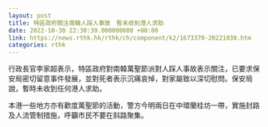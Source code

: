 ```yaml
---
layout: post
title: 特區政府關注南韓人踩人事故　暫未收到港人求助
date: 2022-10-30 22:30:39.000000000 +08:00
link: https://news.rthk.hk/rthk/ch/component/k2/1673370-20221030.htm
categories: rthk
---
```


行政長官李家超表示，特區政府對南韓萬聖節派對人踩人事故表示關注，已要求保安局密切留意事件發展，並對死者表示沉痛哀悼，對家屬致以深切慰問。保安局說，暫時未收到任何港人求助。

本港一些地方亦有歡度萬聖節的活動，警方今明兩日在中環蘭桂坊一帶，實施封路及人流管制措施，呼籲市民不要在斜路聚集。
